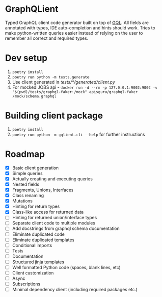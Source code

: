 # GraphQLient
Typed GraphQL client code generator built on top of [GQL](https://github.com/graphql-python/gql).
All fields are annotated with types, IDE auto-completion and hints should work.
Tries to make python-written queries easier instead of relying on the user to remember all correct and required types.

# Dev setup
1. `poetry install`
2. `poetry run python -m tests.generate`
3. Use client generated in *tests/\*/generated/client.py*
4. For mocked JOBS api - `docker run -d --rm -p 127.0.0.1:9002:9002 -v "$(pwd)/tests/graphql-faker:/mock" apisguru/graphql-faker /mock/schema.graphql`

# Building client package

1. `poetry install`
2. `poetry run python -m gqlient.cli --help` for further instructions

# Roadmap
- [x] Basic client generation
- [x] Simple queries
- [x] Actually creating and executing queries
- [x] Nested fields
- [x] Fragments, Unions, Interfaces
- [x] Class renaming
- [x] Mutations
- [x] Hinting for return types
- [x] Class-like access for returned data
- [ ] Hinting for returned union/interface types
- [ ] Separate client code to multiple modules
- [ ] Add docstrings from graphql schema documentation
- [ ] Eliminate duplicated code
- [ ] Eliminate duplicated templates
- [ ] Conditional imports
- [ ] Tests
- [ ] Documentation
- [ ] Structured jinja templates
- [ ] Well formatted Python code (spaces, blank lines, etc)
- [ ] Client customization
- [ ] Async
- [ ] Subscriptions
- [ ] Minimal dependency client (including required packages etc.)
